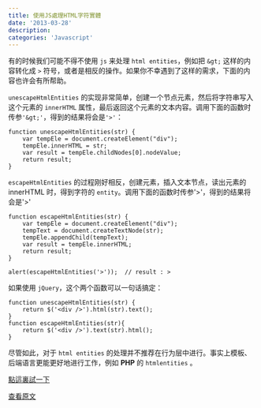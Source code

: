 ```yaml
---
title: 使用JS處理HTML字符實體
date: '2013-03-28'
description:
categories: 'Javascript'
---
```


有的时候我们可能不得不使用 `js` 来处理 `html entities`，例如把 `&gt;` 这样的内容转化成 `>` 符号，或者是相反的操作。如果你不幸遇到了这样的需求，下面的内容也许会有所帮助。


`unescapeHtmlEntities` 的实现非常简单，创建一个节点元素，然后将字符串写入这个元素的 `innerHTML` 属性，最后返回这个元素的文本内容。调用下面的函数时传参`'&gt;'`，得到的结果将会是`'>'`：

	function unescapeHtmlEntities(str) {
		var tempEle = document.createElement("div");
		tempEle.innerHTML = str;
		var result = tempEle.childNodes[0].nodeValue;
		return result;
	}

`escapeHtmlEntities` 的过程刚好相反，创建元素，插入文本节点，读出元素的 innerHTML 时，得到字符的 `entity`。调用下面的函数时传参'>'，得到的结果将会是'&gt;'

	function escapeHtmlEntities(str) {
		var tempEle = document.createElement("div");
		tempText = document.createTextNode(str);
		tempEle.appendChild(tempText);
		var result = tempEle.innerHTML;
		return result;
	}

	alert(escapeHtmlEntities('>'));  // result : >

如果使用 `jQuery`，这个两个函数可以一句话搞定：

	function unescapeHtmlEntities(str) {
	    return $('<div />').html(str).text();
	}
	function escapeHtmlEntities(str){
	    return $('<div />').text(str).html();
	}

尽管如此，对于 `html entities` 的处理并不推荐在行为层中进行。事实上模板、后端语言更能更好地进行工作，例如 **PHP** 的 `htmlentities` 。

[點這裏試一下](http://tools.mingxiaozhou.com/html_to_entities/index.html)

[查看原文](http://www.jsmix.com/blog/javascript/htmlentities.html)